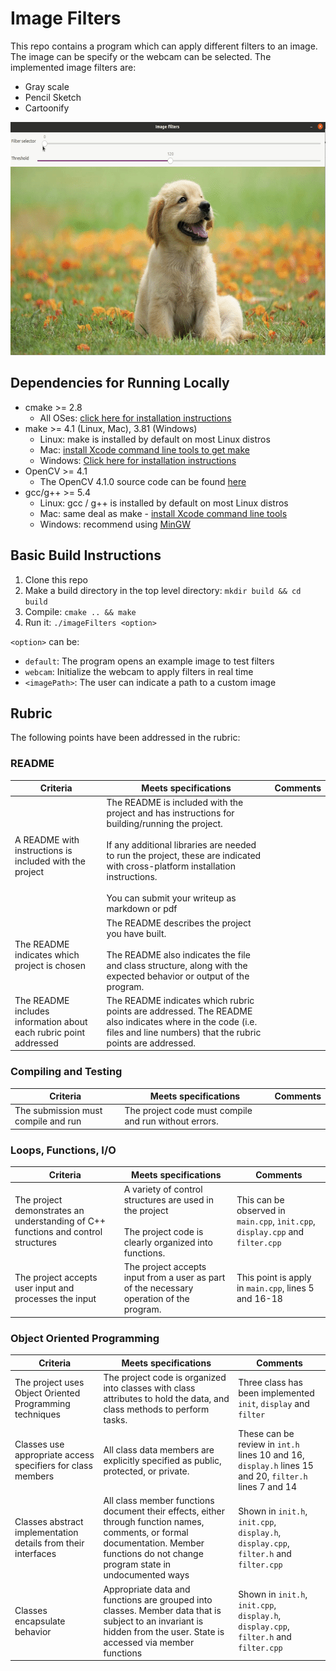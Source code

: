 # Image Filters

This repo contains a program which can apply different filters to an image. The image can be specify or the webcam can be selected. The implemented image filters are:
* Gray scale
* Pencil Sketch
* Cartoonify

<img src="example.gif" width="600" height="373" />

## Dependencies for Running Locally

* cmake >= 2.8
  * All OSes: [click here for installation instructions](https://cmake.org/install/)
* make >= 4.1 (Linux, Mac), 3.81 (Windows)
  * Linux: make is installed by default on most Linux distros
  * Mac: [install Xcode command line tools to get make](https://developer.apple.com/xcode/features/)
  * Windows: [Click here for installation instructions](http://gnuwin32.sourceforge.net/packages/make.htm)
* OpenCV >= 4.1
  * The OpenCV 4.1.0 source code can be found [here](https://github.com/opencv/opencv/tree/4.1.0)
* gcc/g++ >= 5.4
  * Linux: gcc / g++ is installed by default on most Linux distros
  * Mac: same deal as make - [install Xcode command line tools](https://developer.apple.com/xcode/features/)
  * Windows: recommend using [MinGW](http://www.mingw.org/)

## Basic Build Instructions

1. Clone this repo
2. Make a build directory in the top level directory: `mkdir build && cd build`
3. Compile: `cmake .. && make`
4. Run it: `./imageFilters <option>`

`<option>` can be:
* `default`: The program opens an example image to test filters
* `webcam`: Initialize the webcam to apply filters in real time
* `<imagePath>`: The user can indicate a path to a custom image

## Rubric

The following points have been addressed in the rubric:

### README

| Criteria | Meets specifications | Comments |
| -------- | -------------------- | -------- |
| A README with instructions is included with the project | The README is included with the project and has instructions for building/running the project. <br /> <br /> If any additional libraries are needed to run the project, these are indicated with cross-platform installation instructions. <br /> <br />                                                  You can submit your writeup as markdown or pdf |
| The README indicates which project is chosen | The README describes the project you have built. <br /> <br/> The README also indicates the file and class structure, along with the expected behavior or output of the program. |
| The README includes information about each rubric point addressed | The README indicates which rubric points are addressed. The README also indicates where in the code (i.e. files and line numbers) that the rubric points are addressed. |

### Compiling and Testing

| Criteria | Meets specifications | Comments |
| -------- | -------------------- | -------- |
| The submission must compile and run | The project code must compile and run without errors. |

### Loops, Functions, I/O

| Criteria | Meets specifications | Comments |
| -------- | -------------------- | -------- |
| The project demonstrates an understanding of C++ functions and control structures | A variety of control structures are used in the project <br /> <br /> The project code is clearly organized into functions. | This can be observed in `main.cpp`, `ìnit.cpp`, `display.cpp` and `filter.cpp` |
| The project accepts user input and processes the input | The project accepts input from a user as part of the necessary operation of the program. | This point is apply in `main.cpp`, lines 5 and 16-18 |

### Object Oriented Programming

| Criteria | Meets specifications | Comments |
| -------- | -------------------- | -------- |
| The project uses Object Oriented Programming techniques | The project code is organized into classes with class attributes to hold the data, and class methods to perform tasks. | Three class has been implemented `init`, `display` and `filter` |
| Classes use appropriate access specifiers for class members | All class data members are explicitly specified as public, protected, or private. | These can be review in `int.h` lines 10 and 16, `display.h` lines 15 and 20, `filter.h` lines 7 and 14 |
| Classes abstract implementation details from their interfaces | All class member functions document their effects, either through function names, comments, or formal documentation. Member functions do not change program state in undocumented ways | Shown in `init.h`, `init.cpp`, `display.h`, `display.cpp`, `filter.h` and `filter.cpp` |
| Classes encapsulate behavior | Appropriate data and functions are grouped into classes. Member data that is subject to an invariant is hidden from the user. State is accessed via member functions | Shown in `init.h`, `init.cpp`, `display.h`, `display.cpp`, `filter.h` and `filter.cpp` |
